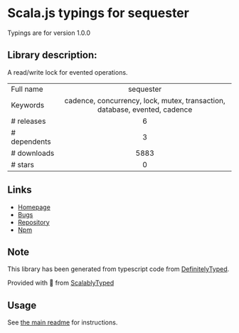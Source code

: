 
# Scala.js typings for sequester

Typings are for version 1.0.0

## Library description:
A read/write lock for evented operations.

|                    |                 |
| ------------------ | :-------------: |
| Full name          | sequester |
| Keywords           | cadence, concurrency, lock, mutex, transaction, database, evented, cadence |
| # releases         | 6 |
| # dependents       | 3 |
| # downloads        | 5883 |
| # stars            | 0 |

## Links
- [Homepage](https://github.com/bigeasy/sequester)
- [Bugs](https://github.com/bigeasy/sequester/issues)
- [Repository](https://github.com/bigeasy/sequester)
- [Npm](https://www.npmjs.com/package/sequester)
    


## Note
This library has been generated from typescript code from [DefinitelyTyped](https://definitelytyped.org).

Provided with :purple_heart: from [ScalablyTyped](https://github.com/oyvindberg/ScalablyTyped)

## Usage
See [the main readme](../../readme.md) for instructions.



